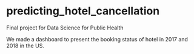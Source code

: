 # predicting_hotel_cancellation
Final project for Data Science for Public Health 

We made a dashboard to present the booking status of hotel in 2017 and 2018 in the US.
